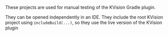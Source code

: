 These projects are used for manual testing of the KVision Gradle plugin.

They can be opened independently in an IDE. They include the root KVision project
using `includeBuild(...)`, so they use the live version of the KVision plugin
